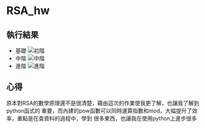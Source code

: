 # RSA_hw
## 執行結果
* 基礎
![初階](https://user-images.githubusercontent.com/121450121/209768108-bb748a8f-f26d-442c-8ae6-52b5c97451a9.png)
* 中階
![中階](https://user-images.githubusercontent.com/121450121/209768319-03c26f38-ad8c-441f-8462-e7f859006eef.png)
* 進階
![進階](https://user-images.githubusercontent.com/121450121/209768353-8c1b7e53-eb81-4f2f-8940-87bd2b5fee20.png)
## 心得
原本對RSA的數學原理還不是很清楚，藉由這次的作業使我更了解，也讓我了解到python函式的
重要，⽽內建的pow函數可以同時運算指數和mod，⼤幅提升了效率，重點是在查資料的過程中，學到
很多東⻄，也讓我在使⽤python上進步很多
